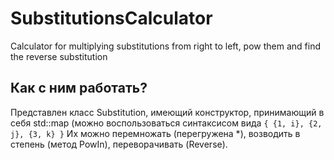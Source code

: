 # SubstitutionsCalculator
Calculator for multiplying substitutions from right to left, pow them and find the reverse substitution

## Как с ним работать?
Представлен класс Substitution, имеющий конструктор, принимающий в себя std::map (можно воспользоваться синтаксисом вида `{ {1, i}, {2, j}, {3, k} }`
Их можно перемножать (перегружена *), возводить в степень (метод PowIn), переворачивать (Reverse).
